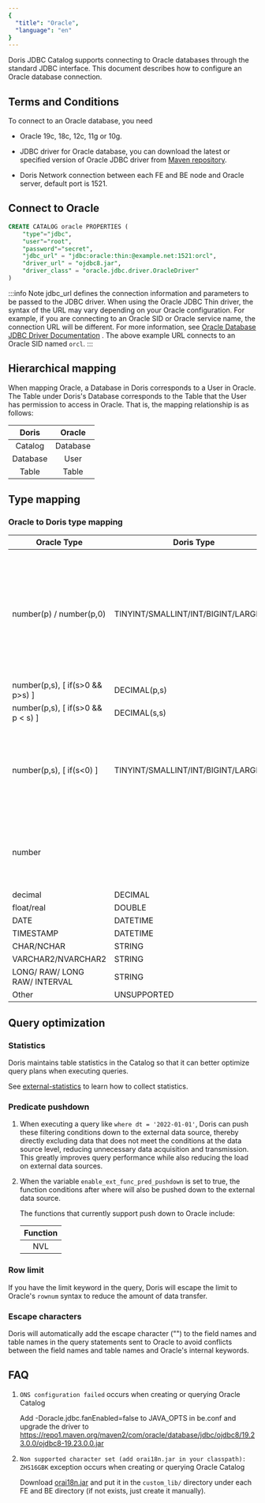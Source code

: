```yaml
---
{
  "title": "Oracle",
  "language": "en"
}
---
```


<!-- 
Licensed to the Apache Software Foundation (ASF) under one
or more contributor license agreements.  See the NOTICE file
distributed with this work for additional information
regarding copyright ownership.  The ASF licenses this file
to you under the Apache License, Version 2.0 (the
"License"); you may not use this file except in compliance
with the License.  You may obtain a copy of the License at

  http://www.apache.org/licenses/LICENSE-2.0

Unless required by applicable law or agreed to in writing,
software distributed under the License is distributed on an
"AS IS" BASIS, WITHOUT WARRANTIES OR CONDITIONS OF ANY
KIND, either express or implied.  See the License for the
specific language governing permissions and limitations
under the License.
-->

Doris JDBC Catalog supports connecting to Oracle databases through the standard JDBC interface. This document describes how to configure an Oracle database connection.

## Terms and Conditions

To connect to an Oracle database, you need

- Oracle 19c, 18c, 12c, 11g or 10g.

- JDBC driver for Oracle database, you can download the latest or specified version of Oracle JDBC driver from [Maven repository](https://mvnrepository.com/artifact/com.oracle.database.jdbc).

- Doris Network connection between each FE and BE node and Oracle server, default port is 1521.

## Connect to Oracle

```sql
CREATE CATALOG oracle PROPERTIES (
    "type"="jdbc",
    "user"="root",
    "password"="secret",
    "jdbc_url" = "jdbc:oracle:thin:@example.net:1521:orcl",
    "driver_url" = "ojdbc8.jar",
    "driver_class" = "oracle.jdbc.driver.OracleDriver"
)
```

:::info Note
jdbc_url defines the connection information and parameters to be passed to the JDBC driver.
When using the Oracle JDBC Thin driver, the syntax of the URL may vary depending on your Oracle configuration.
For example, if you are connecting to an Oracle SID or Oracle service name, the connection URL will be different.
For more information, see [Oracle Database JDBC Driver Documentation](https://docs.oracle.com/en/database/oracle/oracle-database/19/jjdbc/data-sources-and-URLs.html) .
The above example URL connects to an Oracle SID named `orcl`.
:::

## Hierarchical mapping

When mapping Oracle, a Database in Doris corresponds to a User in Oracle. The Table under Doris's Database corresponds to the Table that the User has permission to access in Oracle. That is, the mapping relationship is as follows:

|  Doris   |  Oracle  |
|:--------:|:--------:|
| Catalog  | Database |
| Database |   User   |
|  Table   |  Table   |

## Type mapping

### Oracle to Doris type mapping

| Oracle Type                       | Doris Type                           | Comment                                                                                                                                                                            |
|-----------------------------------|--------------------------------------|------------------------------------------------------------------------------------------------------------------------------------------------------------------------------------|
| number(p) / number(p,0)           | TINYINT/SMALLINT/INT/BIGINT/LARGEINT | Doris will select the corresponding type according to the size of p: `p < 3` -> `TINYINT`; `p < 5 ` -> `SMALLINT`; `p < 10` -> `INT`; `p < 19` -> `BIGINT`; `p > 19` -> `LARGEINT` |
| number(p,s), [ if(s>0 && p>s) ]   | DECIMAL(p,s)                         |                                                                                                                                                                                    |
| number(p,s), [ if(s>0 && p < s) ] | DECIMAL(s,s)                         |                                                                                                                                                                                    |
| number(p,s), [ if(s<0) ]          | TINYINT/SMALLINT/INT/BIGINT/LARGEINT | If s<0, Doris will set p to p+\|s\|, and perform the sum The same mapping as number(p) / number(p,0)                                                                               |
| number                            |                                      | Doris currently does not support oracle types that do not specify p and s                                                                                                          |
| decimal                           | DECIMAL                              |                                                                                                                                                                                    |
| float/real                        | DOUBLE                               |                                                                                                                                                                                    |
| DATE                              | DATETIME                             |                                                                                                                                                                                    |
| TIMESTAMP                         | DATETIME                             |                                                                                                                                                                                    |
| CHAR/NCHAR                        | STRING                               |                                                                                                                                                                                    |
| VARCHAR2/NVARCHAR2                | STRING                               |                                                                                                                                                                                    |
| LONG/ RAW/ LONG RAW/ INTERVAL     | STRING                               |                                                                                                                                                                                    |
| Other                             | UNSUPPORTED                          |                                                                                                                                                                                    |


## Query optimization

### Statistics

Doris maintains table statistics in the Catalog so that it can better optimize query plans when executing queries.

See [external-statistics](../external-statistics) to learn how to collect statistics.

### Predicate pushdown

1. When executing a query like `where dt = '2022-01-01'`, Doris can push these filtering conditions down to the external data source, thereby directly excluding data that does not meet the conditions at the data source level, reducing unnecessary data acquisition and transmission. This greatly improves query performance while also reducing the load on external data sources.

2. When the variable `enable_ext_func_pred_pushdown` is set to true, the function conditions after where will also be pushed down to the external data source.

   The functions that currently support push down to Oracle include:

   | Function |
   |:--------:|
   |   NVL    |

### Row limit

If you have the limit keyword in the query, Doris will escape the limit to Oracle's `rownum` syntax to reduce the amount of data transfer.

### Escape characters

Doris will automatically add the escape character ("") to the field names and table names in the query statements sent to Oracle to avoid conflicts between the field names and table names and Oracle's internal keywords.

## FAQ

1. `ONS configuration failed` occurs when creating or querying Oracle Catalog

   Add -Doracle.jdbc.fanEnabled=false to JAVA_OPTS in be.conf and upgrade the driver to https://repo1.maven.org/maven2/com/oracle/database/jdbc/ojdbc8/19.23.0.0/ojdbc8-19.23.0.0.jar

2. `Non supported character set (add orai18n.jar in your classpath): ZHS16GBK` exception occurs when creating or querying Oracle Catalog

   Download [orai18n.jar](https://www.oracle.com/database/technologies/appdev/jdbc-downloads.html) and put it in the `custom_lib/` directory under each FE and BE directory (if not exists, just create it manually).
